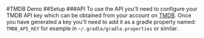 #TMDB Demo
##Setup
###API
To use the API you'll need to configure your TMDB API key which can be obtained from your account on [TMDB](https://www.themoviedb.org/account). Once you have generated a key you'll need to add it as a gradle property named: `TMDB_API_KEY` for example in `~/.gradle/gradle.properties` or similar.
